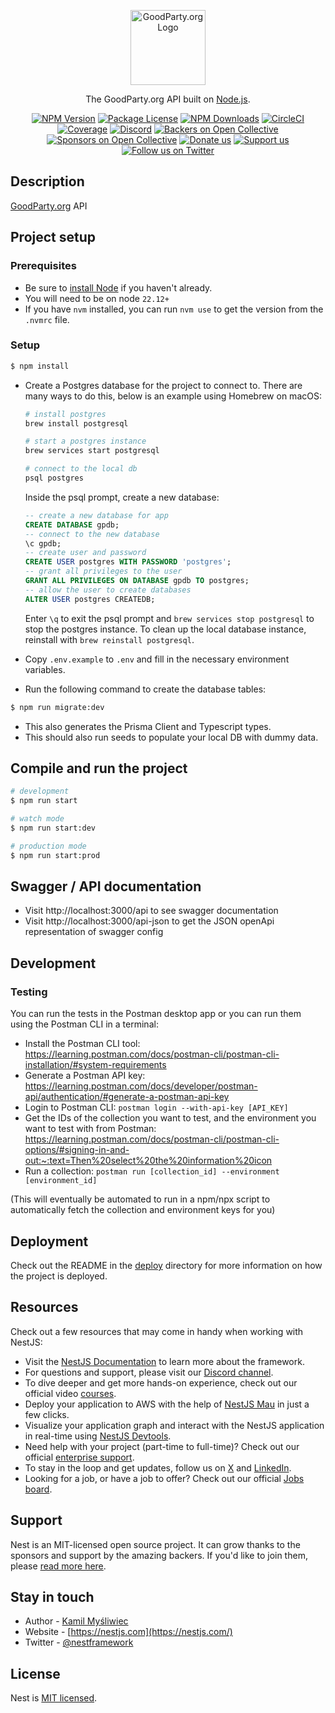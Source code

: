 <p align="center">
  <a href="https://goodparty.org" target="blank"><img src="https://goodparty.org/images/logo-hologram-white.svg" width="120" alt="GoodParty.org Logo" /></a>
</p>

[circleci-image]: https://img.shields.io/circleci/build/github/nestjs/nest/master?token=abc123def456
[circleci-url]: https://circleci.com/gh/nestjs/nest

  <p align="center">The GoodParty.org API built on <a href="http://nodejs.org" target="_blank">Node.js</a>.</p>
    <p align="center">
<a href="https://www.npmjs.com/~nestjscore" target="_blank"><img src="https://img.shields.io/npm/v/@nestjs/core.svg" alt="NPM Version" /></a>
<a href="https://www.npmjs.com/~nestjscore" target="_blank"><img src="https://img.shields.io/npm/l/@nestjs/core.svg" alt="Package License" /></a>
<a href="https://www.npmjs.com/~nestjscore" target="_blank"><img src="https://img.shields.io/npm/dm/@nestjs/common.svg" alt="NPM Downloads" /></a>
<a href="https://circleci.com/gh/nestjs/nest" target="_blank"><img src="https://img.shields.io/circleci/build/github/nestjs/nest/master" alt="CircleCI" /></a>
<a href="https://coveralls.io/github/nestjs/nest?branch=master" target="_blank"><img src="https://coveralls.io/repos/github/nestjs/nest/badge.svg?branch=master#9" alt="Coverage" /></a>
<a href="https://discord.gg/G7Qnnhy" target="_blank"><img src="https://img.shields.io/badge/discord-online-brightgreen.svg" alt="Discord"/></a>
<a href="https://opencollective.com/nest#backer" target="_blank"><img src="https://opencollective.com/nest/backers/badge.svg" alt="Backers on Open Collective" /></a>
<a href="https://opencollective.com/nest#sponsor" target="_blank"><img src="https://opencollective.com/nest/sponsors/badge.svg" alt="Sponsors on Open Collective" /></a>
  <a href="https://paypal.me/kamilmysliwiec" target="_blank"><img src="https://img.shields.io/badge/Donate-PayPal-ff3f59.svg" alt="Donate us"/></a>
    <a href="https://opencollective.com/nest#sponsor"  target="_blank"><img src="https://img.shields.io/badge/Support%20us-Open%20Collective-41B883.svg" alt="Support us"></a>
  <a href="https://twitter.com/nestframework" target="_blank"><img src="https://img.shields.io/twitter/follow/nestframework.svg?style=social&label=Follow" alt="Follow us on Twitter"></a>
</p>
  <!--[![Backers on Open Collective](https://opencollective.com/nest/backers/badge.svg)](https://opencollective.com/nest#backer)
  [![Sponsors on Open Collective](https://opencollective.com/nest/sponsors/badge.svg)](https://opencollective.com/nest#sponsor)-->

## Description

[GoodParty.org](https://goodparty.org) API

## Project setup

### Prerequisites

- Be sure to [install Node](https://docs.npmjs.com/downloading-and-installing-node-js-and-npm) if you haven't already.
- You will need to be on node `22.12+`
- If you have `nvm` installed, you can run `nvm use` to get the version from the `.nvmrc` file.

### Setup

```bash
$ npm install
```

- Create a Postgres database for the project to connect to. There are many ways to do this, below is an example using Homebrew on macOS:

  ```sh
  # install postgres
  brew install postgresql

  # start a postgres instance
  brew services start postgresql

  # connect to the local db
  psql postgres
  ```

  Inside the psql prompt, create a new database:

  ```sql
  -- create a new database for app
  CREATE DATABASE gpdb;
  -- connect to the new database
  \c gpdb;
  -- create user and password
  CREATE USER postgres WITH PASSWORD 'postgres';
  -- grant all privileges to the user
  GRANT ALL PRIVILEGES ON DATABASE gpdb TO postgres;
  -- allow the user to create databases
  ALTER USER postgres CREATEDB;
  ```

  Enter `\q` to exit the psql prompt and `brew services stop postgresql` to stop the postgres instance. To clean up the local database instance, reinstall with `brew reinstall postgresql`.

- Copy `.env.example` to `.env` and fill in the necessary environment variables.
- Run the following command to create the database tables:

```bash
$ npm run migrate:dev
```

- This also generates the Prisma Client and Typescript types.
- This should also run seeds to populate your local DB with dummy data.

## Compile and run the project

```bash
# development
$ npm run start

# watch mode
$ npm run start:dev

# production mode
$ npm run start:prod
```

## Swagger / API documentation

- Visit http://localhost:3000/api to see swagger documentation
- Visit http://localhost:3000/api-json to get the JSON openApi representation of swagger config

## Development

### Testing

You can run the tests in the Postman desktop app or you can run them using the Postman CLI in a terminal:

- Install the Postman CLI tool: https://learning.postman.com/docs/postman-cli/postman-cli-installation/#system-requirements
- Generate a Postman API key: https://learning.postman.com/docs/developer/postman-api/authentication/#generate-a-postman-api-key
- Login to Postman CLI: `postman login --with-api-key [API_KEY]`
- Get the IDs of the collection you want to test, and the environment you want to test with from Postman: https://learning.postman.com/docs/postman-cli/postman-cli-options/#signing-in-and-out:~:text=Then%20select%20the%20information%20icon
- Run a collection: `postman run [collection_id] --environment [environment_id]`

(This will eventually be automated to run in a npm/npx script to automatically fetch the collection and environment keys for you)

## Deployment

Check out the README in the [deploy](./deploy) directory for more information on how the project is deployed.

## Resources

Check out a few resources that may come in handy when working with NestJS:

- Visit the [NestJS Documentation](https://docs.nestjs.com) to learn more about the framework.
- For questions and support, please visit our [Discord channel](https://discord.gg/G7Qnnhy).
- To dive deeper and get more hands-on experience, check out our official video [courses](https://courses.nestjs.com/).
- Deploy your application to AWS with the help of [NestJS Mau](https://mau.nestjs.com) in just a few clicks.
- Visualize your application graph and interact with the NestJS application in real-time using [NestJS Devtools](https://devtools.nestjs.com).
- Need help with your project (part-time to full-time)? Check out our official [enterprise support](https://enterprise.nestjs.com).
- To stay in the loop and get updates, follow us on [X](https://x.com/nestframework) and [LinkedIn](https://linkedin.com/company/nestjs).
- Looking for a job, or have a job to offer? Check out our official [Jobs board](https://jobs.nestjs.com).

## Support

Nest is an MIT-licensed open source project. It can grow thanks to the sponsors and support by the amazing backers. If you'd like to join them, please [read more here](https://docs.nestjs.com/support).

## Stay in touch

- Author - [Kamil Myśliwiec](https://twitter.com/kammysliwiec)
- Website - [https://nestjs.com](https://nestjs.com/)
- Twitter - [@nestframework](https://twitter.com/nestframework)

## License

Nest is [MIT licensed](https://github.com/nestjs/nest/blob/master/LICENSE).
